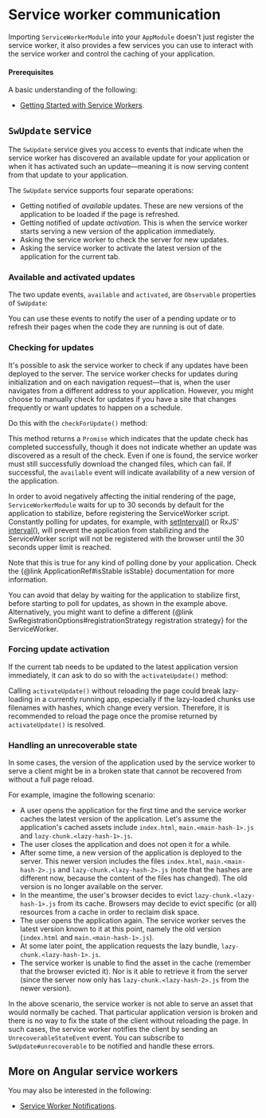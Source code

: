 # Service worker communication

Importing `ServiceWorkerModule` into your `AppModule` doesn't just register the service worker, it also provides a few services you can use to interact with the service worker and control the caching of your application.

#### Prerequisites

A basic understanding of the following:
* [Getting Started with Service Workers](guide/service-worker-getting-started).


## `SwUpdate` service

The `SwUpdate` service gives you access to events that indicate when the service worker has discovered an available update for your application or when it has activated such an update&mdash;meaning it is now serving content from that update to your application.

The `SwUpdate` service supports four separate operations:
* Getting notified of *available* updates. These are new versions of the application to be loaded if the page is refreshed.
* Getting notified of update *activation*. This is when the service worker starts serving a new version of the application immediately.
* Asking the service worker to check the server for new updates.
* Asking the service worker to activate the latest version of the application for the current tab.

### Available and activated updates

The two update events, `available` and `activated`, are `Observable` properties of `SwUpdate`:

<code-example path="service-worker-getting-started/src/app/log-update.service.ts" header="log-update.service.ts" region="sw-update"></code-example>


You can use these events to notify the user of a pending update or to refresh their pages when the code they are running is out of date.

### Checking for updates

It's possible to ask the service worker to check if any updates have been deployed to the server.
The service worker checks for updates during initialization and on each navigation request&mdash;that is, when the user navigates from a different address to your application.
However, you might choose to manually check for updates if you have a site that changes frequently or want updates to happen on a schedule.

Do this with the `checkForUpdate()` method:

<code-example path="service-worker-getting-started/src/app/check-for-update.service.ts" header="check-for-update.service.ts"></code-example>

This method returns a `Promise` which indicates that the update check has completed successfully, though it does not indicate whether an update was discovered as a result of the check. Even if one is found, the service worker must still successfully download the changed files, which can fail. If successful, the `available` event will indicate availability of a new version of the application.

<div class="alert is-important">

In order to avoid negatively affecting the initial rendering of the page, `ServiceWorkerModule` waits for up to 30 seconds by default for the application to stabilize, before registering the ServiceWorker script.
Constantly polling for updates, for example, with [setInterval()](https://developer.mozilla.org/en-US/docs/Web/API/WindowOrWorkerGlobalScope/setInterval) or RxJS' [interval()](https://rxjs.dev/api/index/function/interval), will prevent the application from stabilizing and the ServiceWorker script will not be registered with the browser until the 30 seconds upper limit is reached.

Note that this is true for any kind of polling done by your application.
Check the {@link ApplicationRef#isStable isStable} documentation for more information.

You can avoid that delay by waiting for the application to stabilize first, before starting to poll for updates, as shown in the example above.
Alternatively, you might want to define a different {@link SwRegistrationOptions#registrationStrategy registration strategy} for the ServiceWorker.

</div>

### Forcing update activation

If the current tab needs to be updated to the latest application version immediately, it can ask to do so with the `activateUpdate()` method:

<code-example path="service-worker-getting-started/src/app/prompt-update.service.ts" header="prompt-update.service.ts" region="sw-activate"></code-example>

<div class="alert is-important">

Calling `activateUpdate()` without reloading the page could break lazy-loading in a currently running app, especially if the lazy-loaded chunks use filenames with hashes, which change every version.
Therefore, it is recommended to reload the page once the promise returned by `activateUpdate()` is resolved.

</div>

### Handling an unrecoverable state

In some cases, the version of the application used by the service worker to serve a client might be in a broken state that cannot be recovered from without a full page reload.

For example, imagine the following scenario:
- A user opens the application for the first time and the service worker caches the latest version of the application.
  Let's assume the application's cached assets include `index.html`, `main.<main-hash-1>.js` and `lazy-chunk.<lazy-hash-1>.js`.
- The user closes the application and does not open it for a while.
- After some time, a new version of the application is deployed to the server.
  This newer version includes the files `index.html`, `main.<main-hash-2>.js` and `lazy-chunk.<lazy-hash-2>.js` (note that the hashes are different now, because the content of the files has changed).
  The old version is no longer available on the server.
- In the meantime, the user's browser decides to evict `lazy-chunk.<lazy-hash-1>.js` from its cache.
  Browsers may decide to evict specific (or all) resources from a cache in order to reclaim disk space.
- The user opens the application again.
  The service worker serves the latest version known to it at this point, namely the old version (`index.html` and `main.<main-hash-1>.js`).
- At some later point, the application requests the lazy bundle, `lazy-chunk.<lazy-hash-1>.js`.
- The service worker is unable to find the asset in the cache (remember that the browser evicted it).
  Nor is it able to retrieve it from the server (since the server now only has `lazy-chunk.<lazy-hash-2>.js` from the newer version).

In the above scenario, the service worker is not able to serve an asset that would normally be cached.
That particular application version is broken and there is no way to fix the state of the client without reloading the page.
In such cases, the service worker notifies the client by sending an `UnrecoverableStateEvent` event.
You can subscribe to `SwUpdate#unrecoverable` to be notified and handle these errors.

<code-example path="service-worker-getting-started/src/app/handle-unrecoverable-state.service.ts" header="handle-unrecoverable-state.service.ts" region="sw-unrecoverable-state"></code-example>


## More on Angular service workers

You may also be interested in the following:
* [Service Worker Notifications](guide/service-worker-notifications).